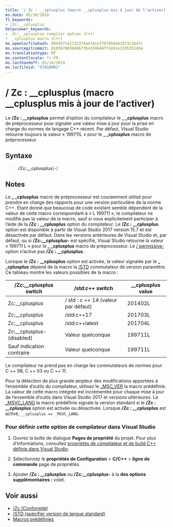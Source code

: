 ```yaml
---
title: '/ Zc : __cplusplus (macro __cplusplus mis à jour de l’activer)'
ms.date: 05/30/2018
f1_keywords:
- /Zc:__cplusplus
helpviewer_keywords:
- -Zc:__cplusplus compiler option (C++)
- __cplusplus macro (C++)
ms.openlocfilehash: 89545f541f32374a47dce7f87958e61873c1b47c
ms.sourcegitcommit: 8105b7003b89b73b4359644ff4281e1595352dda
ms.translationtype: MT
ms.contentlocale: fr-FR
ms.lasthandoff: 03/14/2019
ms.locfileid: "57810092"
---
```

# <a name="zccplusplus-enable-updated-cplusplus-macro"></a>/ Zc : __cplusplus (macro __cplusplus mis à jour de l’activer)

Le **/Zc : __cplusplus** permet d’option du compilateur le  **\_ \_cplusplus** macro de préprocesseur pour signaler une valeur mise à jour pour la prise en charge du normes de langage C++ récent. Par défaut, Visual Studio retourne toujours la valeur « 199711L » pour le  **\_ \_cplusplus** macro de préprocesseur.

## <a name="syntax"></a>Syntaxe

> **/Zc:__cplusplus**[**-**]

## <a name="remarks"></a>Notes

Le  **\_ \_cplusplus** macro de préprocesseur est couramment utilisé pour prendre en charge des rapports pour une version particulière de la norme C++. Étant donné que beaucoup de code existant semble dépendent de la valeur de cette macro correspondant à « L 199711 », le compilateur ne modifie pas la valeur de la macro, sauf si vous explicitement participer à l’aide de la **/Zc : __cplusplus** option du compilateur. Le **/Zc : __cplusplus** option est disponible à partir de Visual Studio 2017 version 15.7 et est désactivée par défaut. Dans les versions antérieures de Visual Studio et, par défaut, ou si **/Zc:__cplusplus-** est spécifié, Visual Studio retourne la valeur « 199711 L » pour le  **\_ \_cplusplus** macro de préprocesseur. Le [/ permissive-](permissive-standards-conformance.md) option n’active pas **/Zc : __cplusplus**.

Lorsque le **/Zc : __cplusplus** option est activée, la valeur signalée par le  **\_ \_cplusplus** dépend de la macro la [/STD](std-specify-language-standard-version.md) commutateur de version paramètre. Ce tableau montre les valeurs possibles de la macro :

|/Zc:__cplusplus switch|/std:c++ switch|__cplusplus value|
|-|-|-|
Zc:__cplusplus|/ std : c ++ 14 (valeur par défaut)|201402L
Zc:__cplusplus|/std:c++17|201703L
Zc:__cplusplus|/std:c++latest|201704L
Zc:__cplusplus- (disabled)|Valeur quelconque|199711L
Sauf indication contraire|Valeur quelconque|199711L

Le compilateur ne prend pas en charge les commutateurs de normes pour C ++ 98, C ++ 03 ou C ++ 11.

Pour la détection de plus grande ampleur des modifications apportées à l’ensemble d’outils du compilateur, utilisez le [_MSC_VER](../../preprocessor/predefined-macros.md) la macro prédéfinie. La valeur de cette macro intégrée est incrémentée pour chaque mise à jour de l’ensemble d’outils dans Visual Studio 2017 et versions ultérieures. Le [_MSVC_LANG](../../preprocessor/predefined-macros.md) la macro prédéfinie signale la version standard si le **/Zc : __cplusplus** option est activée ou désactivée. Lorsque **/Zc : __cplusplus** est activé, `__cplusplus == _MSVC_LANG`.

### <a name="to-set-this-compiler-option-in-visual-studio"></a>Pour définir cette option de compilateur dans Visual Studio

1. Ouvrez la boîte de dialogue **Pages de propriété** du projet. Pour plus d’informations, consultez [propriétés de compilateur et de build C++ définie dans Visual Studio](../working-with-project-properties.md).

1. Sélectionnez le **propriétés de Configuration** > **C/C++** > **ligne de commande** page de propriétés.

1. Ajouter **/Zc : __cplusplus** ou **/Zc:__cplusplus-** à la **des options supplémentaires :** volet.

## <a name="see-also"></a>Voir aussi

- [/Zc (Conformité)](zc-conformance.md)
- [/STD (spécifier version de langue standard)](std-specify-language-standard-version.md)
- [Macros prédéfinies](../../preprocessor/predefined-macros.md)
